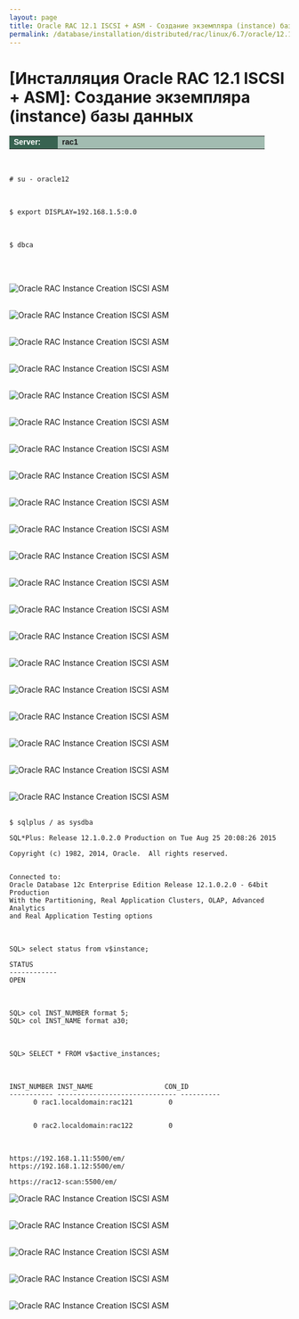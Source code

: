 ```yaml
---
layout: page
title: Oracle RAC 12.1 ISCSI + ASM - Создание экземпляра (instance) базы данных
permalink: /database/installation/distributed/rac/linux/6.7/oracle/12.1/iscsi-asm/oracle-instance-creation/
---
```



# [Инсталляция Oracle RAC 12.1 ISCSI + ASM]: Создание экземпляра (instance) базы данных


<table cellpadding="4" cellspacing="2" align="center" border="0" width="100%">
	<tr>
		<td style="color: rgb(255, 255, 255);" bgcolor="#386351" width="14%"><span style="font-family: Arial,Helvetica,sans-serif; font-size: 14px;"><strong>Server:</strong></span></td>
		<td height="20" bgcolor="#a2bcb1" width="60%"><span style="font-family: Arial,Helvetica,sans-serif; font-size: 14px;"><strong>rac1</strong></span></td>
	</tr>
</table>


<br/>

	# su - oracle12

<br/>

	$ export DISPLAY=192.168.1.5:0.0

<br/>

	$ dbca


<br/><br/>

<img src="http://img.oradba.net/images/docs/01-oracle-database/02-installation/03-oracle-database-installation/02-distributed/02-rac/linux/6.7/oracle/12.1/02-iscsi-asm/04-oracle-instance-creation/oracle-instance-creation_01.png" border="0" alt="Oracle RAC Instance Creation ISCSI ASM"><br/><br/>


<img src="http://img.oradba.net/images/docs/01-oracle-database/02-installation/03-oracle-database-installation/02-distributed/02-rac/linux/6.7/oracle/12.1/02-iscsi-asm/04-oracle-instance-creation/oracle-instance-creation_02.png" border="0" alt="Oracle RAC Instance Creation ISCSI ASM"><br/><br/>


<img src="http://img.oradba.net/images/docs/01-oracle-database/02-installation/03-oracle-database-installation/02-distributed/02-rac/linux/6.7/oracle/12.1/02-iscsi-asm/04-oracle-instance-creation/oracle-instance-creation_03.png" border="0" alt="Oracle RAC Instance Creation ISCSI ASM"><br/><br/>


<img src="http://img.oradba.net/images/docs/01-oracle-database/02-installation/03-oracle-database-installation/02-distributed/02-rac/linux/6.7/oracle/12.1/02-iscsi-asm/04-oracle-instance-creation/oracle-instance-creation_04.png" border="0" alt="Oracle RAC Instance Creation ISCSI ASM"><br/><br/>


<img src="http://img.oradba.net/images/docs/01-oracle-database/02-installation/03-oracle-database-installation/02-distributed/02-rac/linux/6.7/oracle/12.1/02-iscsi-asm/04-oracle-instance-creation/oracle-instance-creation_05.png" border="0" alt="Oracle RAC Instance Creation ISCSI ASM"><br/><br/>


<img src="http://img.oradba.net/images/docs/01-oracle-database/02-installation/03-oracle-database-installation/02-distributed/02-rac/linux/6.7/oracle/12.1/02-iscsi-asm/04-oracle-instance-creation/oracle-instance-creation_06.png" border="0" alt="Oracle RAC Instance Creation ISCSI ASM"><br/><br/>


<img src="http://img.oradba.net/images/docs/01-oracle-database/02-installation/03-oracle-database-installation/02-distributed/02-rac/linux/6.7/oracle/12.1/02-iscsi-asm/04-oracle-instance-creation/oracle-instance-creation_07.png" border="0" alt="Oracle RAC Instance Creation ISCSI ASM"><br/><br/>


<img src="http://img.oradba.net/images/docs/01-oracle-database/02-installation/03-oracle-database-installation/02-distributed/02-rac/linux/6.7/oracle/12.1/02-iscsi-asm/04-oracle-instance-creation/oracle-instance-creation_08.png" border="0" alt="Oracle RAC Instance Creation ISCSI ASM"><br/><br/>

<img src="http://img.oradba.net/images/docs/01-oracle-database/02-installation/03-oracle-database-installation/02-distributed/02-rac/linux/6.7/oracle/12.1/02-iscsi-asm/04-oracle-instance-creation/oracle-instance-creation_09.png" border="0" alt="Oracle RAC Instance Creation ISCSI ASM"><br/><br/>

<img src="http://img.oradba.net/images/docs/01-oracle-database/02-installation/03-oracle-database-installation/02-distributed/02-rac/linux/6.7/oracle/12.1/02-iscsi-asm/04-oracle-instance-creation/oracle-instance-creation_10.png" border="0" alt="Oracle RAC Instance Creation ISCSI ASM"><br/><br/>

<img src="http://img.oradba.net/images/docs/01-oracle-database/02-installation/03-oracle-database-installation/02-distributed/02-rac/linux/6.7/oracle/12.1/02-iscsi-asm/04-oracle-instance-creation/oracle-instance-creation_11.png" border="0" alt="Oracle RAC Instance Creation ISCSI ASM"><br/><br/>


<img src="http://img.oradba.net/images/docs/01-oracle-database/02-installation/03-oracle-database-installation/02-distributed/02-rac/linux/6.7/oracle/12.1/02-iscsi-asm/04-oracle-instance-creation/oracle-instance-creation_12.png" border="0" alt="Oracle RAC Instance Creation ISCSI ASM"><br/><br/>

<img src="http://img.oradba.net/images/docs/01-oracle-database/02-installation/03-oracle-database-installation/02-distributed/02-rac/linux/6.7/oracle/12.1/02-iscsi-asm/04-oracle-instance-creation/oracle-instance-creation_13.png" border="0" alt="Oracle RAC Instance Creation ISCSI ASM"><br/><br/>


<img src="http://img.oradba.net/images/docs/01-oracle-database/02-installation/03-oracle-database-installation/02-distributed/02-rac/linux/6.7/oracle/12.1/02-iscsi-asm/04-oracle-instance-creation/oracle-instance-creation_14.png" border="0" alt="Oracle RAC Instance Creation ISCSI ASM"><br/><br/>


<img src="http://img.oradba.net/images/docs/01-oracle-database/02-installation/03-oracle-database-installation/02-distributed/02-rac/linux/6.7/oracle/12.1/02-iscsi-asm/04-oracle-instance-creation/oracle-instance-creation_15.png" border="0" alt="Oracle RAC Instance Creation ISCSI ASM"><br/><br/>


<img src="http://img.oradba.net/images/docs/01-oracle-database/02-installation/03-oracle-database-installation/02-distributed/02-rac/linux/6.7/oracle/12.1/02-iscsi-asm/04-oracle-instance-creation/oracle-instance-creation_16.png" border="0" alt="Oracle RAC Instance Creation ISCSI ASM"><br/><br/>


<img src="http://img.oradba.net/images/docs/01-oracle-database/02-installation/03-oracle-database-installation/02-distributed/02-rac/linux/6.7/oracle/12.1/02-iscsi-asm/04-oracle-instance-creation/oracle-instance-creation_17.png" border="0" alt="Oracle RAC Instance Creation ISCSI ASM"><br/><br/>


<img src="http://img.oradba.net/images/docs/01-oracle-database/02-installation/03-oracle-database-installation/02-distributed/02-rac/linux/6.7/oracle/12.1/02-iscsi-asm/04-oracle-instance-creation/oracle-instance-creation_18.png" border="0" alt="Oracle RAC Instance Creation ISCSI ASM"><br/><br/>


<img src="http://img.oradba.net/images/docs/01-oracle-database/02-installation/03-oracle-database-installation/02-distributed/02-rac/linux/6.7/oracle/12.1/02-iscsi-asm/04-oracle-instance-creation/oracle-instance-creation_19.png" border="0" alt="Oracle RAC Instance Creation ISCSI ASM"><br/><br/>


<img src="http://img.oradba.net/images/docs/01-oracle-database/02-installation/03-oracle-database-installation/02-distributed/02-rac/linux/6.7/oracle/12.1/02-iscsi-asm/04-oracle-instance-creation/oracle-instance-creation_20.png" border="0" alt="Oracle RAC Instance Creation ISCSI ASM"><br/><br/>






	$ sqlplus / as sysdba

	SQL*Plus: Release 12.1.0.2.0 Production on Tue Aug 25 20:08:26 2015

	Copyright (c) 1982, 2014, Oracle.  All rights reserved.


	Connected to:
	Oracle Database 12c Enterprise Edition Release 12.1.0.2.0 - 64bit Production
	With the Partitioning, Real Application Clusters, OLAP, Advanced Analytics
	and Real Application Testing options


<br/>

	SQL> select status from v$instance;

	STATUS
	------------
	OPEN


<br/>

	SQL> col INST_NUMBER format 5;
	SQL> col INST_NAME format a30;

<br/>

	SQL> SELECT * FROM v$active_instances;

<br/>

	INST_NUMBER INST_NAME			       CON_ID
	----------- ------------------------------ ----------
		  0 rac1.localdomain:rac121		    0


		  0 rac2.localdomain:rac122		    0



<br/>

	https://192.168.1.11:5500/em/
	https://192.168.1.12:5500/em/

	https://rac12-scan:5500/em/



<img src="http://img.oradba.net/images/docs/01-oracle-database/02-installation/03-oracle-database-installation/02-distributed/02-rac/linux/6.7/oracle/12.1/02-iscsi-asm/04-oracle-instance-creation/oracle-instance-creation_21.png" border="0" alt="Oracle RAC Instance Creation ISCSI ASM"><br/><br/>


<img src="http://img.oradba.net/images/docs/01-oracle-database/02-installation/03-oracle-database-installation/02-distributed/02-rac/linux/6.7/oracle/12.1/02-iscsi-asm/04-oracle-instance-creation/oracle-instance-creation_22.png" border="0" alt="Oracle RAC Instance Creation ISCSI ASM"><br/><br/>


<img src="http://img.oradba.net/images/docs/01-oracle-database/02-installation/03-oracle-database-installation/02-distributed/02-rac/linux/6.7/oracle/12.1/02-iscsi-asm/04-oracle-instance-creation/oracle-instance-creation_23.png" border="0" alt="Oracle RAC Instance Creation ISCSI ASM"><br/><br/>



<img src="http://img.oradba.net/images/docs/01-oracle-database/02-installation/03-oracle-database-installation/02-distributed/02-rac/linux/6.7/oracle/12.1/02-iscsi-asm/04-oracle-instance-creation/oracle-instance-creation_24.png" border="0" alt="Oracle RAC Instance Creation ISCSI ASM"><br/><br/>


<img src="http://img.oradba.net/images/docs/01-oracle-database/02-installation/03-oracle-database-installation/02-distributed/02-rac/linux/6.7/oracle/12.1/02-iscsi-asm/04-oracle-instance-creation/oracle-instance-creation_25.png" border="0" alt="Oracle RAC Instance Creation ISCSI ASM">


<br/>
